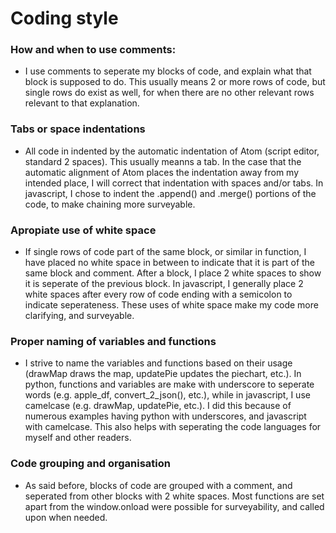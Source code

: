# Coding style
### How and when to use comments:
* I use comments to seperate my blocks of code, and explain what that block is supposed to do. This usually means 2 or more rows of code, but single rows do exist as well, for when there are no other relevant rows relevant to that explanation.

### Tabs or space indentations
* All code in indented by the automatic indentation of Atom (script editor, standard 2 spaces). This usually meanns a tab. In the case that the automatic alignment of Atom places the indentation away from my intended place, I will correct that indentation with spaces and/or tabs. In javascript, I chose to indent the .append() and .merge() portions of the code, to make chaining more surveyable.

### Apropiate use of white space
* If single rows of code part of the same block, or similar in function, I have placed no white space in between to indicate that it is part of the same block and comment. After a block, I place 2 white spaces to show it is seperate of the previous block. In javascript, I generally place 2 white spaces after every row of code ending with a semicolon to indicate seperateness. These uses of white space make my code more clarifying, and surveyable.

### Proper naming of variables and functions
* I strive to name the variables and functions based on their usage (drawMap draws the map, updatePie updates the piechart, etc.). In python, functions and variables are make with underscore to seperate words (e.g. apple_df, convert_2_json(), etc.), while in javascript, I use camelcase (e.g. drawMap, updatePie, etc.). I did this because of numerous examples having python with underscores, and javascript with camelcase. This also helps with seperating the code languages for myself and other readers.

### Code grouping and organisation
* As said before, blocks of code are grouped with a comment, and seperated from other blocks with 2 white spaces. Most functions are set apart from the window.onload were possible for surveyability, and called upon when needed.
